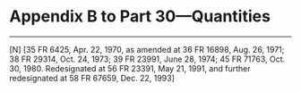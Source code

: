# Appendix B to Part 30—Quantities 



---

[N] [35 FR 6425, Apr. 22, 1970, as amended at 36 FR 16898, Aug. 26, 1971; 38 FR 29314, Oct. 24, 1973; 39 FR 23991, June 28, 1974; 45 FR 71763, Oct. 30, 1980. Redesignated at 56 FR 23391, May 21, 1991, and further redesignated at 58 FR 67659, Dec. 22, 1993]





